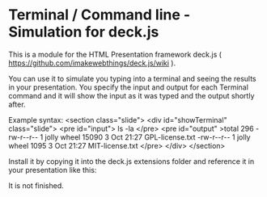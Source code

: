 Terminal / Command line - Simulation for deck.js
================================================

This is a module for the HTML Presentation framework deck.js ( https://github.com/imakewebthings/deck.js/wiki ).

You can use it to simulate you typing into a terminal and seeing the results in your presentation. You specify the input and output for each Terminal command and it will show the input as it was typed and the output shortly after.

Example syntax:
	&lt;section class="slide"&gt;
	&lt;div id="showTerminal" class="slide"&gt;
		&lt;pre id="input"&gt;
		ls -la
		&lt;/pre&gt;
		&lt;pre id="output" &gt;total 296
		-rw-r--r--  1 jolly  wheel  15090  3 Oct 21:27 GPL-license.txt
		-rw-r--r--  1 jolly  wheel   1095  3 Oct 21:27 MIT-license.txt
		&lt;/pre&gt;
	&lt;/div&gt;
	&lt;/section&gt;


Install it by copying it into the deck.js extensions folder and reference it in your presentation like this:
	<script src="deckjspath/extensions/terminal/deck.terminal.js"></script>


It is not finished. 
